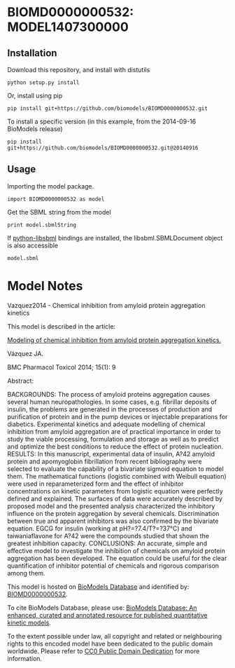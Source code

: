 # BIOMD0000000532: MODEL1407300000

## Installation

Download this repository, and install with distutils

`python setup.py install`

Or, install using pip

`pip install git+https://github.com/biomodels/BIOMD0000000532.git`

To install a specific version (in this example, from the 2014-09-16 BioModels release)

`pip install git+https://github.com/biomodels/BIOMD0000000532.git@20140916`

## Usage

Importing the model package.

`import BIOMD0000000532 as model`

Get the SBML string from the model

`print model.sbmlString`

If [python-libsbml](https://pypi.python.org/pypi/python-libsbml) bindings are
installed, the libsbml.SBMLDocument object is also accessible

`model.sbml`


# Model Notes


Vazquez2014 - Chemical inhibition from amyloid protein aggregation kinetics

This model is described in the article:

[Modeling of chemical inhibition from amyloid protein aggregation
kinetics.](http://identifiers.org/pubmed/24572069)

Vázquez JA.

BMC Pharmacol Toxicol 2014; 15(1): 9

Abstract:

BACKGROUNDS: The process of amyloid proteins aggregation causes several human
neuropathologies. In some cases, e.g. fibrillar deposits of insulin, the
problems are generated in the processes of production and purification of
protein and in the pump devices or injectable preparations for diabetics.
Experimental kinetics and adequate modelling of chemical inhibition from
amyloid aggregation are of practical importance in order to study the viable
processing, formulation and storage as well as to predict and optimize the
best conditions to reduce the effect of protein nucleation. RESULTS: In this
manuscript, experimental data of insulin, A?42 amyloid protein and
apomyoglobin fibrillation from recent bibliography were selected to evaluate
the capability of a bivariate sigmoid equation to model them. The mathematical
functions (logistic combined with Weibull equation) were used in
reparameterized form and the effect of inhibitor concentrations on kinetic
parameters from logistic equation were perfectly defined and explained. The
surfaces of data were accurately described by proposed model and the presented
analysis characterized the inhibitory influence on the protein aggregation by
several chemicals. Discrimination between true and apparent inhibitors was
also confirmed by the bivariate equation. EGCG for insulin (working at
pH?=?7.4/T?=?37°C) and taiwaniaflavone for A?42 were the compounds studied
that shown the greatest inhibition capacity. CONCLUSIONS: An accurate, simple
and effective model to investigate the inhibition of chemicals on amyloid
protein aggregation has been developed. The equation could be useful for the
clear quantification of inhibitor potential of chemicals and rigorous
comparison among them.

This model is hosted on [BioModels Database](http://www.ebi.ac.uk/biomodels/)
and identified by:
[BIOMD0000000532](http://identifiers.org/biomodels.db/BIOMD0000000532).

To cite BioModels Database, please use: [BioModels Database: An enhanced,
curated and annotated resource for published quantitative kinetic
models](http://identifiers.org/pubmed/20587024).

To the extent possible under law, all copyright and related or neighbouring
rights to this encoded model have been dedicated to the public domain
worldwide. Please refer to [CC0 Public Domain
Dedication](http://creativecommons.org/publicdomain/zero/1.0/) for more
information.


